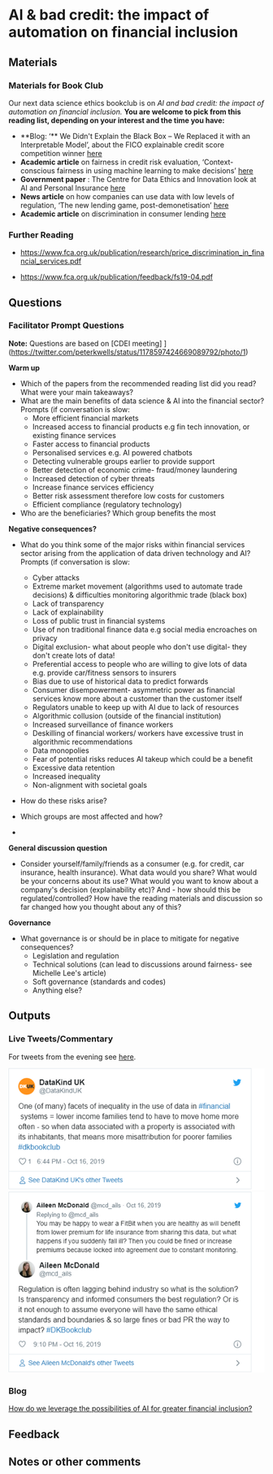 AI & bad credit: the impact of automation on financial inclusion
================

## Materials

### Materials for Book Club

Our next data science ethics bookclub is on *AI and bad credit: the
impact of automation on financial inclusion.* **You are welcome to pick
from this reading list, depending on your interest and the time you
have:**

  - \*\*Blog: ‘\*\* We Didn't Explain the Black Box – We Replaced it
    with an Interpretable Model’, about the FICO explainable credit
    score competition winner
    [here](https://community.fico.com/s/blog-post/a5Q2E0000001czyUAA/fico1670)
  - **Academic article** on fairness in credit risk evaluation,
    ‘Context-conscious fairness in using machine learning to make
    decisions’
    [here](https://sigai.acm.org/static/aimatters/5-2/AIMatters-5-2-07-Lee.pdf)
  - **Government paper** : The Centre for Data Ethics and Innovation
    look at AI and Personal Insurance
    [here](https://www.gov.uk/government/publications/cdei-publishes-its-first-series-of-three-snapshot-papers-ethical-issues-in-ai/snapshot-paper-ai-and-personal-insurance)
  - **News article** on how companies can use data with low levels of
    regulation, ‘The new lending game, post-demonetisation’
    [here](https://tech.economictimes.indiatimes.com/news/technology/the-new-lending-game-post-demonetisation/56367457)
  - **Academic article** on discrimination in consumer lending
    [here](https://faculty.haas.berkeley.edu/morse/research/papers/discrim.pdf)

### Further Reading

  - <https://www.fca.org.uk/publication/research/price_discrimination_in_financial_services.pdf>

  - <https://www.fca.org.uk/publication/feedback/fs19-04.pdf>

## Questions

### Facilitator Prompt Questions

**Note:** Questions are based on \[CDEI meeting\]
\](<https://twitter.com/peterkwells/status/1178597424669089792/photo/1>)

**Warm up**

  - Which of the papers from the recommended reading list did you read?
    What were your main takeaways?
  - What are the main benefits of data science & AI into the financial
    sector? Prompts (if conversation is slow:
      - More efficient financial markets
      - Increased access to financial products e.g fin tech innovation,
        or existing finance services
      - Faster access to financial products
      - Personalised services e.g. AI powered chatbots
      - Detecting vulnerable groups earlier to provide support
      - Better detection of economic crime- fraud/money laundering
      - Increased detection of cyber threats
      - Increase finance services efficiency
      - Better risk assessment therefore low costs for customers
      - Efficient compliance (regulatory technology)
  - Who are the beneficiaries? Which group benefits the most

**Negative consequences?**

  - What do you think some of the major risks within financial services
    sector arising from the application of data driven technology and
    AI? Prompts (if conversation is slow:
    
      - Cyber attacks
      - Extreme market movement (algorithms used to automate trade
        decisions) & difficulties monitoring algorithmic trade (black
        box)
      - Lack of transparency
      - Lack of explainability
      - Loss of public trust in financial systems
      - Use of non traditional finance data e.g social media encroaches
        on privacy
      - Digital exclusion- what about people who don't use digital- they
        don't create lots of data\!
      - Preferential access to people who are willing to give lots of
        data e.g. provide car/fitness sensors to insurers
      - Bias due to use of historical data to predict forwards
      - Consumer disempowerment- asymmetric power as financial services
        know more about a customer than the customer itself
      - Regulators unable to keep up with AI due to lack of resources
      - Algorithmic collusion (outside of the financial institution)
      - Increased surveillance of finance workers
      - Deskilling of financial workers/ workers have excessive trust in
        algorithmic recommendations
      - Data monopolies
      - Fear of potential risks reduces AI takeup which could be a
        benefit
      - Excessive data retention
      - Increased inequality
      - Non-alignment with societal goals

  - How do these risks arise?

  - Which groups are most affected and how?

  - 
**General discussion question**

  - Consider yourself/family/friends as a consumer (e.g. for credit, car
    insurance, health insurance). What data would you share? What would
    be your concerns about its use? What would you want to know about a
    company's decision (explainability etc)? And - how should this be
    regulated/controlled? How have the reading materials and discussion
    so far changed how you thought about any of this?

**Governance**

  - What governance is or should be in place to mitigate for negative
    consequences?
      - Legislation and regulation
      - Technical solutions (can lead to discussions around fairness-
        see Michelle Lee's article)
      - Soft governance (standards and codes)
      - Anything else?

## Outputs

### Live Tweets/Commentary

For tweets from the evening see
[here](https://twitter.com/search?q=\(%23dkbookclub%20OR%20%23dkethicsbookclub\)%20until%3A2019-10-17%20since%3A2019-10-15&src=typed_query&f=live).

![](6.-AI-and-Financial-Inclusion_files/figure-gfm/unnamed-chunk-1-1.png)<!-- -->![](6.-AI-and-Financial-Inclusion_files/figure-gfm/unnamed-chunk-1-2.png)<!-- -->

### Blog

[How do we leverage the possibilities of AI for greater financial
inclusion?](https://medium.com/datakinduk/how-do-we-leverage-the-new-opportunities-of-ai-for-greater-financial-inclusion-a8a326fd7f3b)

## Feedback

## Notes or other comments
